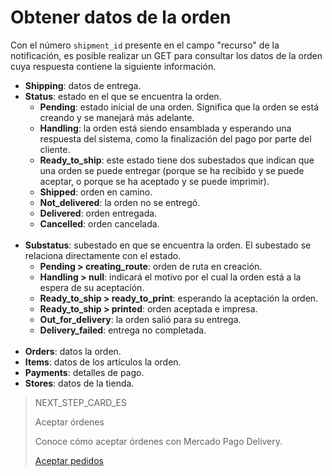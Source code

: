 # Obtener datos de la orden

Con el número `shipment_id` presente en el campo "recurso" de la notificación, es posible realizar un GET para consultar los datos de la orden cuya respuesta contiene la siguiente información.

* **Shipping**: datos de entrega.
* **Status**: estado en el que se encuentra la orden.
  * **Pending**: estado inicial de una orden. Significa que la orden se está creando y se manejará más adelante.
  * **Handling**: la orden está siendo ensamblada y esperando una respuesta del sistema, como la finalización del pago por parte del cliente.
  * **Ready_to_ship**: este estado tiene dos subestados que indican que una orden se puede entregar (porque se ha recibido y se puede aceptar, o porque se ha aceptado y se puede imprimir).
  * **Shipped**: orden en camino.
  * **Not_delivered**: la orden no se entregó.
  * **Delivered**: orden entregada.
  * **Cancelled**: orden cancelada.
  <br/>
* **Substatus**: subestado en que se encuentra la orden. El subestado se relaciona directamente con el estado.
  * **Pending > creating_route**: orden de ruta en creación.
  * **Handling > null**:  indicará el motivo por el cual la orden está a la espera de su aceptación.
  * **Ready_to_ship > ready_to_print**: esperando la aceptación la orden.
  * **Ready_to_ship > printed**: orden aceptada e impresa.
  * **Out_for_delivery**: la orden salió para su entrega.
  * **Delivery_failed**: entrega no completada.
  <br/>
* **Orders**: datos la orden.
* **Items**: datos de los artículos la orden.
* **Payments**: detalles de pago.
* **Stores**: datos de la tienda.

> NEXT_STEP_CARD_ES
>
> Aceptar órdenes
>
> Conoce cómo aceptar órdenes con Mercado Pago Delivery.
>
> [Aceptar pedidos](https://www.mercadopago[FAKER][URL][DOMAIN]/developers/es/guides/mp-delivery/accept-order)
